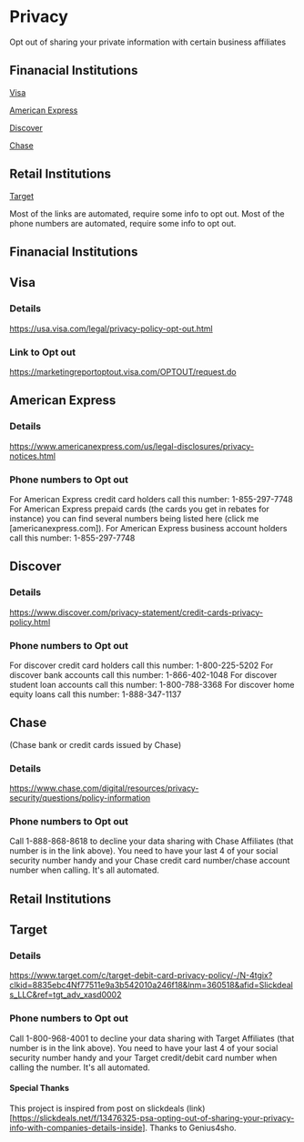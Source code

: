 # Privacy
Opt out of sharing your private information with certain business affiliates

## Finanacial Institutions

[Visa](#visa)

[American Express](#american-express)

[Discover](#discover)

[Chase](#chase)

## Retail Institutions

[Target](#target)

Most of the links are automated, require some info to opt out. 
Most of the phone numbers are automated, require some info to opt out.

## Finanacial Institutions

## Visa

### Details
https://usa.visa.com/legal/privacy-policy-opt-out.html

### Link to Opt out
https://marketingreportoptout.visa.com/OPTOUT/request.do


## American Express

### Details
https://www.americanexpress.com/us/legal-disclosures/privacy-notices.html

### Phone numbers to Opt out
For American Express credit card holders call this number: 1-855-297-7748
For American Express prepaid cards (the cards you get in rebates for instance) you can find several numbers being listed here (click me [americanexpress.com]).
For American Express business account holders call this number: 1-855-297-7748


## Discover

### Details
https://www.discover.com/privacy-statement/credit-cards-privacy-policy.html


### Phone numbers to Opt out
For discover credit card holders call this number: 1-800-225-5202
For discover bank accounts call this number: 1-866-402-1048
For discover student loan accounts call this number: 1-800-788-3368
For discover home equity loans call this number: 1-888-347-1137

## Chase
(Chase bank or credit cards issued by Chase)

### Details
https://www.chase.com/digital/resources/privacy-security/questions/policy-information

### Phone numbers to Opt out
Call 1-888-868-8618 to decline your data sharing with Chase Affiliates (that number is in the link above). You need to have your last 4 of your social security number handy and your Chase credit card number/chase account number when calling. It's all automated.

## Retail Institutions

## Target

### Details
https://www.target.com/c/target-debit-card-privacy-policy/-/N-4tgix?clkid=8835ebc4Nf77511e9a3b542010a246f18&lnm=360518&afid=Slickdeals_LLC&ref=tgt_adv_xasd0002

### Phone numbers to Opt out
Call 1-800-968-4001 to decline your data sharing with Target Affiliates (that number is in the link above). You need to have your last 4 of your social security number handy and your Target credit/debit card number when calling the number. It's all automated.

#### Special Thanks
This project is inspired from post on slickdeals (link)[https://slickdeals.net/f/13476325-psa-opting-out-of-sharing-your-privacy-info-with-companies-details-inside]. Thanks to Genius4sho.
